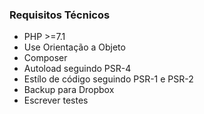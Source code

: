 ### Requisitos Técnicos
- PHP >=7.1
- Use Orientação a Objeto
- Composer
- Autoload seguindo PSR-4
- Estílo de código seguindo PSR-1 e PSR-2
- Backup para Dropbox
- Escrever testes
